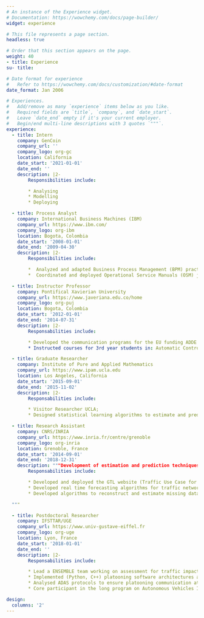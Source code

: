 ```yaml
---
# An instance of the Experience widget.
# Documentation: https://wowchemy.com/docs/page-builder/
widget: experience

# This file represents a page section.
headless: true

# Order that this section appears on the page.
weight: 40
- title: Experience
su- title:

# Date format for experience
#   Refer to https://wowchemy.com/docs/customization/#date-format
date_format: Jan 2006

# Experiences.
#   Add/remove as many `experience` items below as you like.
#   Required fields are `title`, `company`, and `date_start`.
#   Leave `date_end` empty if it's your current employer.
#   Begin/end multi-line descriptions with 3 quotes `"""`.
experience:
  - title: Intern
    company: GenCoin
    company_url: ''
    company_logo: org-gc
    location: California
    date_start: '2021-01-01'
    date_end: ''
    description: |2-
        Responsibilities include:

        * Analysing
        * Modelling
        * Deploying

  - title: Process Analyst
    company: International Business Machines (IBM)
    company_url: https://www.ibm.com/
    company_logo: org-ibm
    location: Bogota, Colombia
    date_start: '2008-01-01'
    date_end: '2009-04-30'
    description: |2-
        Responsibilities include:

        *  Analyzed and adapted Business Process Management (BPM) practices IT for SO contracts;
        *  Coordinated and deployed Operational Service Manuals (OSM) jointly with IT management for 3 main clients.

  - title: Instructor Professor
    company: Pontifical Xavierian University
    company_url: https://www.javeriana.edu.co/home
    company_logo: org-puj
    location: Bogota, Colombia
    date_start: '2012-01-01'
    date_end: '2014-07-31'
    description: |2-
        Responsabilities include:

        * Developed the communication programs for the EU funding ADDE SALEM;
        * Instructed courses for 3rd year students in: Automatic Control and Dynamical Systems.

  - title: Graduate Researcher
    company: Institute of Pure and Applied Mathematics
    company_url: https://www.ipam.ucla.edu
    location: Los Angeles, California
    date_start: '2015-09-01'
    date_end: '2015-11-02'
    description: |2-
        Responsabilities include:

        * Visitor Researcher UCLA;
        * Designed statistical learning algorithms to estimate and predict travel time in traffic networks.

  - title: Research Assistant
    company: CNRS/INRIA
    company_url: https://www.inria.fr/centre/grenoble
    company_logo: org-inria
    location: Grenoble, France
    date_start: '2014-09-01'
    date_end: '2018-12-31'
    description: """Development of estimation and prediction techniques for traffic systems:
        Responsabilities include:

        * Developed and deployed the GTL website (Traffic Use Case for the SPEEDD project);
        * Developed real time forecasting algorithms for traffic networks;
        * Developed algorithms to reconstruct and estimate missing data.

  """

  - title: Postdoctoral Researcher
    company: IFSTTAR/UGE
    company_url: https://www.univ-gustave-eiffel.fr
    company_logo: org-uge
    location: Lyon, France
    date_start: '2018-01-01'
    date_end: ''
    description: |2-
        Responsabilities include:

        * Lead a ENSEMBLE team working on assessment for traffic impact of automated vehicle technologies
        * Implemented (Python, C++) platooning software architectures and interfaces for traffic simulators;
        * Analysed ADAS protocols to ensure platooning communication at simulation level;
        * Core participant in the long program on Autonomous Vehicles IPAM UCLA

design:
  columns: '2'
---
```

